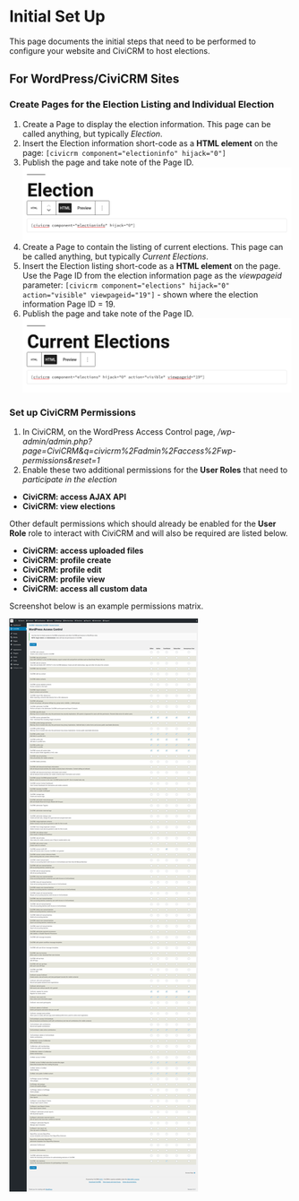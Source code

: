 # Initial Set Up

This page documents the initial steps that need to be performed to configure your website and CiviCRM to host elections.

## For WordPress/CiviCRM Sites

### Create Pages for the Election Listing and Individual Election
1. Create a Page to display the election information. This page can be called anything, but typically _Election_.
2. Insert the Election information short-code as a **HTML element** on the page: ```[civicrm component="electioninfo" hijack="0"]```
3. Publish the page and take note of the Page ID.
![Screenshot of the election information page](images/setup/election-page.png)
4. Create a Page to contain the listing of current elections. This page can be called anything, but typically _Current Elections_.
5. Insert the Election listing short-code as a **HTML element** on the page. Use the Page ID from the election information page as the _viewpageid_ parameter: ```[civicrm component="elections" hijack="0" action="visible" viewpageid="19"]``` - shown where the election information Page ID = 19.
6. Publish the page and take note of the Page ID.
![Screenshot of the election listing page](images/setup/election-listing-page.png) 

### Set up CiviCRM Permissions

1. In CiviCRM, on the WordPress Access Control page,  _/wp-admin/admin.php?page=CiviCRM&q=civicrm%2Fadmin%2Faccess%2Fwp-permissions&reset=1_
2. Enable these two additional permissions for the **User Roles** that need to _participate in the election_
-  **CiviCRM: access AJAX API**
-  **CiviCRM: view elections**

Other default permissions which should already be enabled for the **User Role** role to interact with CiviCRM and will also be required are listed below.
-  **CiviCRM: access uploaded files**
-  **CiviCRM: profile create**
-  **CiviCRM: profile edit**
-  **CiviCRM: profile view**
-  **CiviCRM: access all custom data**

Screenshot below is an example permissions matrix.
  
![Screenshot of example permissions matrix](images/setup/example-permissions.png)  






